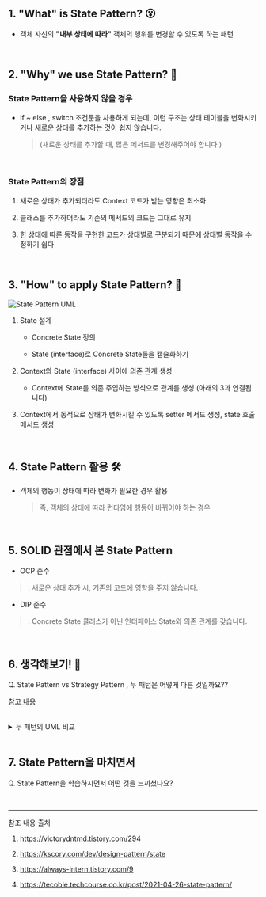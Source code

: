 ## 1. "What" is State Pattern? 😮
* 객체 자신의 **"내부 상태에 따라"** 객체의 행위를 변경할 수 있도록 하는 패턴

<br>

## 2. "Why" we use State Pattern? 🤔

### State Pattern을 사용하지 않을 경우

* if ~ else , switch 조건문을 사용하게 되는데, 이런 구조는 상태 테이블을 변화시키거나 새로운 상태를 추가하는 것이 쉽지 않습니다.
  
    > (새로운 상태를 추가할 때, 많은 메서드를 변경해주어야 합니다.)

<br>

### State Pattern의 장점

1. 새로운 상태가 추가되더라도 Context 코드가 받는 영향은 최소화

2. 클래스를 추가하더라도 기존의 메서드의 코드는 그대로 유지

3. 한 상태에 따른 동작을 구현한 코드가 상태별로 구분되기 때문에 상태별 동작을 수정하기 쉽다

<br>

## 3. "How" to apply State Pattern? 🧐

![State Pattern UML](https://media.vlpt.us/images/y_dragonrise/post/b0cd2535-b0f8-4aa6-8fdc-7c1c164e89b2/image.png)

1. State 설계
    * Concrete State 정의
    
    * State (interface)로 Concrete State들을 캡슐화하기

2. Context와 State (interface) 사이에 의존 관계 생성
    
    * Context에 State를 의존 주입하는 방식으로 관계를 생성 (아래의 3과 연결됩니다)
    
3. Context에서 동적으로 상태가 변화시킬 수 있도록 setter 메서드 생성, state 호출 메서드 생성

<br>


## 4. State Pattern 활용 🛠

* 객체의 행동이 상태에 따라 변화가 필요한 경우 활용

  > 즉, 객체의 상태에 따라 런타임에 행동이 바뀌어야 하는 경우


<br>

## 5. SOLID 관점에서 본 State Pattern

* OCP 준수

>: 새로운 상태 추가 시, 기존의 코드에 영향을 주지 않습니다.

* DIP 준수

>: Concrete State 클래스가 아닌 인터페이스 State와 의존 관계를 갖습니다.

<br>


## 6. 생각해보기! 🤔

Q. State Pattern vs Strategy Pattern , 두 패턴은 어떻게 다른 것일까요??

[참고 내용](https://github.com/KWSStudy/Refactoring/issues/2) 

<br>

<details>
<summary>두 패턴의 UML 비교</summary>
<div markdown="1">
  
<br>
  
### Strategy Pattern UML

![Strategy Pattern](https://media.vlpt.us/images/y_dragonrise/post/01b02920-5e7d-4a90-b5be-7cdfe0f6091d/image.png)

<br>
  
### State Pattern UML

![State Pattern UML](https://media.vlpt.us/images/y_dragonrise/post/b0cd2535-b0f8-4aa6-8fdc-7c1c164e89b2/image.png)


### 추가 내용
  
State Pattern
  
  > 상태 패턴은 상태에 따라서 행동이 따라간다. (수동적인 느낌)
  
Strategy Pattern
  
  > 전략 패턴은 어떤 원하는 목표를 이루기 위해서 행동을 취한다. (능동적이고, 미래지향적)
  
</div>
</details>

  
<br>

## 7. State Pattern을 마치면서 

Q. State Pattern을 학습하시면서 어떤 것을 느끼셨나요?

<br>

---
참조 내용 출처

1. https://victorydntmd.tistory.com/294

2. https://kscory.com/dev/design-pattern/state

3. https://always-intern.tistory.com/9

4. https://tecoble.techcourse.co.kr/post/2021-04-26-state-pattern/
